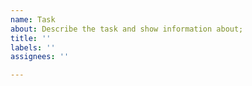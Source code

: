 ```yaml
---
name: Task
about: Describe the task and show information about;
title: ''
labels: ''
assignees: ''

---
```



